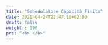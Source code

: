 ```yaml
---
title: "Schedulatore Capacità Finita"
date: 2020-04-24T22:47:10+02:00
draft: false
weight : 190
pre: "<b> </b>"
---
```


